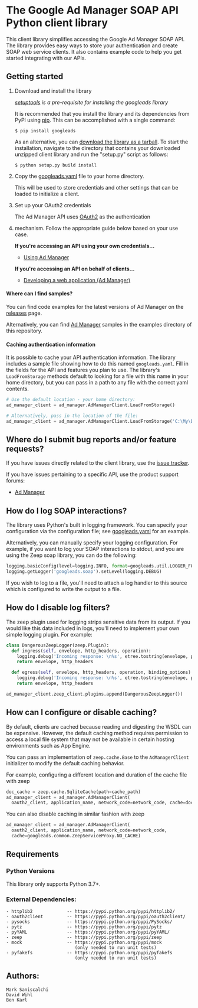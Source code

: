 # The Google Ad Manager SOAP API Python client library

This client library simplifies accessing the Google Ad Manager SOAP API.
The library provides easy ways to store your authentication and
create SOAP web service clients. It also contains example code to help you get
started integrating with our APIs.

## Getting started
1. Download and install the library

   *[setuptools](https://pypi.python.org/pypi/setuptools) is a pre-requisite
   for installing the googleads library*

   It is recommended that you install the library and its dependencies from
   PyPI using [pip](https://pip.pypa.io/en/stable/installing/). This can be
   accomplished with a single command:

   `$ pip install googleads`

   As an alternative, you can
   [download the library as a tarball](https://pypi.python.org/pypi/googleads).
   To start the installation, navigate to the directory that contains your
   downloaded unzipped client library and run the "setup.py" script as follows:

   `$ python setup.py build install`

2. Copy the [googleads.yaml](https://github.com/googleads/googleads-python-lib/blob/main/googleads.yaml)
   file to your home directory.

   This will be used to store credentials and other settings that can be loaded
   to initialize a client.

3. Set up your OAuth2 credentials

   The Ad Manager API uses [OAuth2](http://oauth.net/2/) as the authentication
4. mechanism. Follow the appropriate guide below based on your use case.

   **If you're accessing an API using your own credentials...**

   * [Using Ad Manager](https://github.com/googleads/googleads-python-lib/wiki/API-access-using-own-credentials-(server-to-server-flow))

   **If you're accessing an API on behalf of clients...**

   * [Developing a web application (Ad Manager)](https://github.com/googleads/googleads-python-lib/wiki/API-access-on-behalf-of-your-clients-(web-flow))

#### Where can I find samples?

You can find code examples for the latest versions of Ad Manager on the
[releases](https://github.com/googleads/googleads-python-lib/releases) page.

Alternatively, you can find
[Ad Manager](https://github.com/googleads/googleads-python-lib/tree/main/examples/ad_manager)
samples in the examples directory of this repository.

#### Caching authentication information

It is possible to cache your API authentication information. The library
includes a sample file showing how to do this named `googleads.yaml`. Fill
in the fields for the API and features you plan to use. The library's
`LoadFromStorage` methods default to looking for a file with this name in your
home directory, but you can pass in a path to any file with the correct yaml
contents.

```python
# Use the default location - your home directory:
ad_manager_client = ad_manager.AdManagerClient.LoadFromStorage()

# Alternatively, pass in the location of the file:
ad_manager_client = ad_manager.AdManagerClient.LoadFromStorage('C:\My\Directory\googleads.yaml')
```

## Where do I submit bug reports and/or feature requests?

If you have issues directly related to the client library, use the [issue
tracker](https://github.com/googleads/googleads-python-lib/issues).


If you have issues pertaining to a specific API, use the product support forums:

* [Ad Manager](https://groups.google.com/forum/#!forum/google-doubleclick-for-publishers-api)


## How do I log SOAP interactions?
The library uses Python's built in logging framework. You can specify your
configuration via the configuration file; see [googleads.yaml](https://github.com/googleads/googleads-python-lib/blob/main/googleads.yaml)
for an example.

Alternatively, you can manually specify your logging configuration. For example,
if you want to log your SOAP interactions to stdout, and you are using the Zeep soap library, you
can do the following:
```python
logging.basicConfig(level=logging.INFO, format=googleads.util.LOGGER_FORMAT)
logging.getLogger('googleads.soap').setLevel(logging.DEBUG)
```
If you wish to log to a file, you'll need to attach a log handler to this source
which is configured to write the output to a file.


## How do I disable log filters?
The zeep plugin used for logging strips sensitive data from its output. If you would like this data
included in logs, you'll need to implement your own simple logging plugin. For example:
```python
class DangerousZeepLogger(zeep.Plugin):
  def ingress(self, envelope, http_headers, operation):
    logging.debug('Incoming response: \n%s', etree.tostring(envelope, pretty_print=True))
    return envelope, http_headers

  def egress(self, envelope, http_headers, operation, binding_options):
    logging.debug('Incoming response: \n%s', etree.tostring(envelope, pretty_print=True))
    return envelope, http_headers

ad_manager_client.zeep_client.plugins.append(DangerousZeepLogger())
```

## How can I configure or disable caching?

By default, clients are cached because reading and digesting the WSDL
can be expensive. However, the default caching method requires permission to
access a local file system that may not be available in certain hosting
environments such as App Engine.

You can pass an implementation of `zeep.cache.Base` to the `AdManagerClient`
initializer to modify the default caching behavior.

For example, configuring a different location and duration of the cache file
with zeep
```python
doc_cache = zeep.cache.SqliteCache(path=cache_path)
ad_manager_client = ad_manager.AdManagerClient(
  oauth2_client, application_name, network_code=network_code, cache=doc_cache)
```

You can also disable caching in similar fashion with zeep
```python
ad_manager_client = ad_manager.AdManagerClient(
  oauth2_client, application_name, network_code=network_code,
  cache=googleads.common.ZeepServiceProxy.NO_CACHE)
```

## Requirements

### Python Versions

This library only supports Python 3.7+.

### External Dependencies:

    - httplib2             -- https://pypi.python.org/pypi/httplib2/
    - oauth2client         -- https://pypi.python.org/pypi/oauth2client/
    - pysocks              -- https://pypi.python.org/pypi/PySocks/
    - pytz                 -- https://pypi.python.org/pypi/pytz
    - pyYAML               -- https://pypi.python.org/pypi/pyYAML/
    - zeep                 -- https://pypi.python.org/pypi/zeep
    - mock                 -- https://pypi.python.org/pypi/mock
                              (only needed to run unit tests)
    - pyfakefs             -- https://pypi.python.org/pypi/pyfakefs
                              (only needed to run unit tests)


## Authors:
    Mark Saniscalchi
    David Wihl
    Ben Karl
